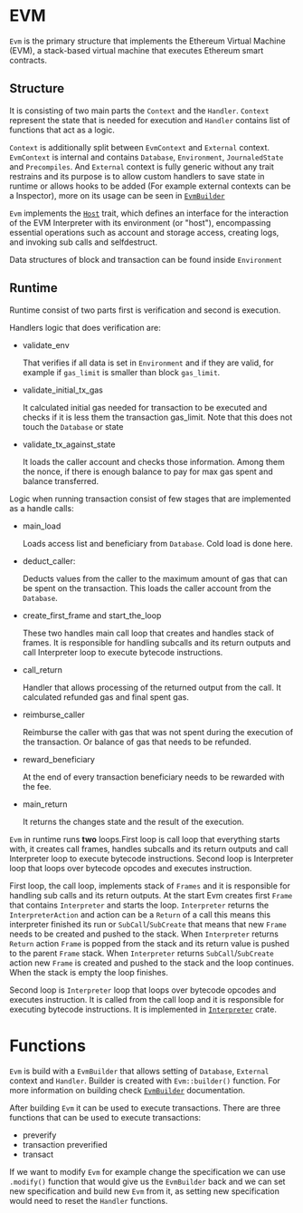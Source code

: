 # EVM

`Evm` is the primary structure that implements the Ethereum Virtual Machine (EVM), a stack-based virtual machine that executes Ethereum smart contracts.

## Structure

It is consisting of two main parts the `Context` and the `Handler`. `Context` represent the state that is needed for execution and `Handler` contains list of functions that act as a logic.

`Context` is additionally split between `EvmContext` and `External` context. `EvmContext` is internal and contains `Database`, `Environment`, `JournaledState` and `Precompiles`. And `External` context is fully generic without any trait restrains and its purpose is to allow custom handlers to save state in runtime or allows hooks to be added (For example external contexts can be a Inspector), more on its usage can be seen in [`EvmBuilder`](./builder.md)

`Evm` implements the [`Host`](./../interpreter/host.md) trait, which defines an interface for the interaction of the EVM Interpreter with its environment (or "host"), encompassing essential operations such as account and storage access, creating logs, and invoking sub calls and selfdestruct.

Data structures of block and transaction can be found inside `Environment`

## Runtime

Runtime consist of two parts first is verification and second is execution.

Handlers logic that does verification are:

* validate_env
    
    That verifies if all data is set in `Environment` and if they are valid, for example if `gas_limit` is smaller than block `gas_limit`.

* validate_initial_tx_gas
    
    It calculated initial gas needed for transaction to be executed and checks if it is less them the transaction gas_limit. Note that this does not touch the `Database` or state

* validate_tx_against_state
    
    It loads the caller account and checks those information. Among them the nonce, if there is enough balance to pay for max gas spent and balance transferred. 

Logic when running transaction consist of few stages that are implemented as a handle calls:
* main_load
   
    Loads access list and beneficiary from `Database`. Cold load is done here.

* deduct_caller:
  
    Deducts values from the caller to the maximum amount of gas that can be spent on the transaction. This loads the caller account from the `Database`.

* create_first_frame and start_the_loop
    
    These two handles main call loop that creates and handles stack of frames. It is responsible for handling subcalls and its return outputs and call Interpreter loop to execute bytecode instructions.

* call_return
  
    Handler that allows processing of the returned output from the call. It calculated refunded gas and final spent gas.

* reimburse_caller
    
    Reimburse the caller with gas that was not spent during the execution of the transaction.
    Or balance of gas that needs to be refunded.

* reward_beneficiary
    
    At the end of every transaction beneficiary needs to be rewarded with the fee.

* main_return

  It returns the changes state and the result of the execution.

`Evm` in runtime runs **two** loops.First loop is call loop that everything starts with, it creates call frames, handles subcalls and its return outputs and call Interpreter loop to execute bytecode instructions. Second loop is Interpreter loop that loops over bytecode opcodes and executes instruction.

First loop, the call loop, implements stack of `Frames` and it is responsible for handling sub calls and its return outputs. At the start Evm creates first `Frame` that contains `Interpreter` and starts the loop. `Interpreter` returns the `InterpreterAction` and action can be a `Return` of a call this means this interpreter finished its run or `SubCall`/`SubCreate` that means that new `Frame` needs to be created and pushed to the stack. When `Interpreter` returns `Return` action `Frame` is popped from the stack and its return value is pushed to the parent `Frame` stack. When `Interpreter` returns `SubCall`/`SubCreate` action new `Frame` is created and pushed to the stack and the loop continues. When the stack is empty the loop finishes.

Second loop is `Interpreter` loop that loops over bytecode opcodes and executes instruction. It is called from the call loop and it is responsible for executing bytecode instructions. It is implemented in [`Interpreter`](../revm_interpreter/interpreter.md) crate.


# Functions

`Evm` is build with a `EvmBuilder` that allows setting of `Database`, `External` context and `Handler`. Builder is created with `Evm::builder()` function. For more information on building check [`EvmBuilder`](./builder.md) documentation.

After building `Evm` it can be used to execute transactions. There are three functions that can be used to execute transactions:
* preverify
* transaction preverified
* transact

If we want to modify `Evm` for example change the specification we can use `.modify()` function that would give us the `EvmBuilder` back and we can set new specification and build new `Evm` from it, as setting new specification would need to reset the `Handler` functions.

